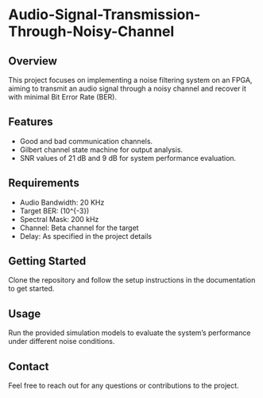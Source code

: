 # Audio-Signal-Transmission-Through-Noisy-Channel

## Overview
This project focuses on implementing a noise filtering system on an FPGA, aiming to transmit an audio signal through a noisy channel and recover it with minimal Bit Error Rate (BER). 

## Features
- Good and bad communication channels.
- Gilbert channel state machine for output analysis.
- SNR values of 21 dB and 9 dB for system performance evaluation.

## Requirements
- Audio Bandwidth: 20 KHz
- Target BER: \(10^{-3}\)
- Spectral Mask: 200 kHz
- Channel: Beta channel for the target
- Delay: As specified in the project details

## Getting Started
Clone the repository and follow the setup instructions in the documentation to get started.

## Usage
Run the provided simulation models to evaluate the system’s performance under different noise conditions. 

## Contact
Feel free to reach out for any questions or contributions to the project.

